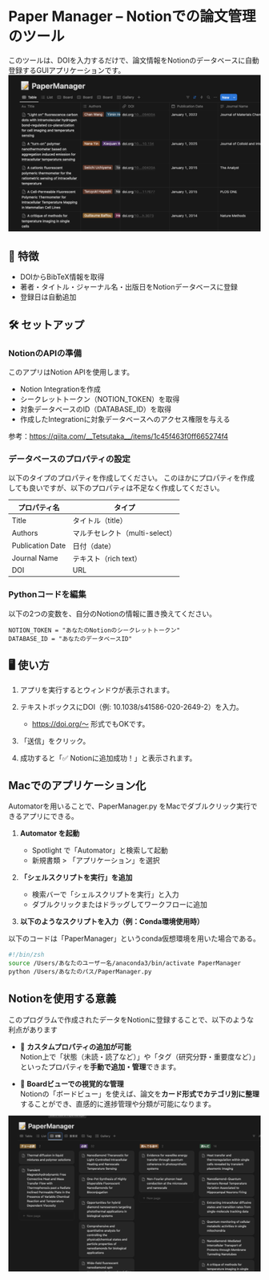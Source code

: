 # Paper Manager – Notionでの論文管理のツール

このツールは、DOIを入力するだけで、論文情報をNotionのデータベースに自動登録するGUIアプリケーションです。
![example.png](example.png)
## 🚀 特徴

- DOIからBibTeX情報を取得
- 著者・タイトル・ジャーナル名・出版日をNotionデータベースに登録
- 登録日は自動追加

## 🛠️ セットアップ

### NotionのAPIの準備
このアプリはNotion APIを使用します。

- Notion Integrationを作成
- シークレットトークン（NOTION_TOKEN）を取得
- 対象データベースのID（DATABASE_ID）を取得
- 作成したIntegrationに対象データベースへのアクセス権限を与える

参考：https://qiita.com/__Tetsutaka__/items/1c45f463f0ff665274f4

### データベースのプロパティの設定

以下のタイプのプロパティを作成してください。
このほかにプロパティを作成しても良いですが、以下のプロパティは不足なく作成してください。

| プロパティ名         | タイプ                      |
|----------------------|-----------------------------|
| Title                | タイトル（title）           |
| Authors              | マルチセレクト（multi-select） |
| Publication Date     | 日付（date）                |
| Journal Name         | テキスト（rich text）       |
| DOI                  | URL                         |

### Pythonコードを編集

以下の2つの変数を、自分のNotionの情報に置き換えてください。

```
NOTION_TOKEN = "あなたのNotionのシークレットトークン"
DATABASE_ID = "あなたのデータベースID"
```

## 🖥️ 使い方

1. アプリを実行するとウィンドウが表示されます。

2. テキストボックスにDOI（例: 10.1038/s41586-020-2649-2）を入力。
   - https://doi.org/〜 形式でもOKです。

3. 「送信」をクリック。

4. 成功すると「✅ Notionに追加成功！」と表示されます。

## Macでのアプリケーション化

Automatorを用いることで、PaperManager.py をMacでダブルクリック実行できるアプリにできる。

1. **Automator を起動**
   - Spotlight で「Automator」と検索して起動
   - 新規書類 > 「アプリケーション」を選択

2. **「シェルスクリプトを実行」を追加**
   - 検索バーで「シェルスクリプトを実行」と入力
   - ダブルクリックまたはドラッグしてワークフローに追加

3. **以下のようなスクリプトを入力（例：Conda環境使用時）**

以下のコードは「PaperManager」というconda仮想環境を用いた場合である。
```bash
#!/bin/zsh
source /Users/あなたのユーザー名/anaconda3/bin/activate PaperManager
python /Users/あなたのパス/PaperManager.py
```

## Notionを使用する意義
このプログラムで作成されたデータをNotionに登録することで、以下のような利点があります
- 📌 **カスタムプロパティの追加が可能**  
  Notion上で「状態（未読・読了など）」や「タグ（研究分野・重要度など）」といったプロパティを**手動で追加・管理**できます。

- 🧱 **Boardビューでの視覚的な管理**  
  Notionの「ボードビュー」を使えば、論文を**カード形式でカテゴリ別に整理**することができ、直感的に進捗管理や分類が可能になります。

![Board.png](Board.png)